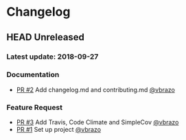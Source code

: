 # Changelog

## HEAD Unreleased
### Latest update: 2018-09-27

### Documentation
- [PR #2](https://github.com/napice/ruby_api_generators/pull/2) Add changelog.md and contributing.md [@vbrazo](https://github.com/vbrazo)

### Feature Request
- [PR #3](https://github.com/napice/ruby_api_generators/pull/3) Add Travis, Code Climate and SimpleCov [@vbrazo](https://github.com/vbrazo)
- [PR #1](https://github.com/napice/ruby_api_generators/pull/1) Set up project [@vbrazo](https://github.com/vbrazo)
